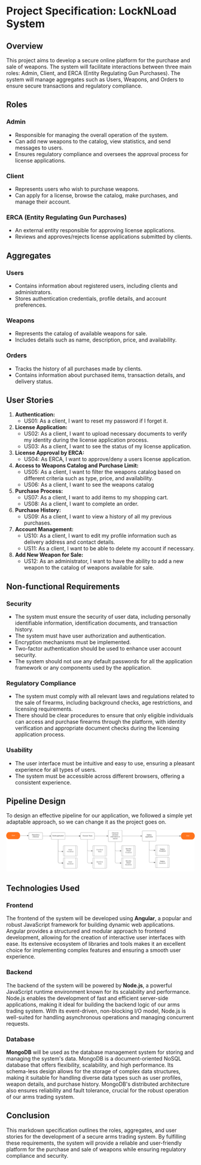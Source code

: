 # Project Specification: LockNLoad System

## Overview

This project aims to develop a secure online platform for the purchase and sale of weapons. The system will facilitate interactions between three main roles: Admin, Client, and ERCA (Entity Regulating Gun Purchases). The system will manage aggregates such as Users, Weapons, and Orders to ensure secure transactions and regulatory compliance.

## Roles

### Admin

- Responsible for managing the overall operation of the system.
- Can add new weapons to the catalog, view statistics, and send messages to users.
- Ensures regulatory compliance and oversees the approval process for license applications.

### Client

- Represents users who wish to purchase weapons.
- Can apply for a license, browse the catalog, make purchases, and manage their account.

### ERCA (Entity Regulating Gun Purchases)

- An external entity responsible for approving license applications.
- Reviews and approves/rejects license applications submitted by clients.

## Aggregates

### Users

- Contains information about registered users, including clients and administrators.
- Stores authentication credentials, profile details, and account preferences.

### Weapons

- Represents the catalog of available weapons for sale.
- Includes details such as name, description, price, and availability.

### Orders

- Tracks the history of all purchases made by clients.
- Contains information about purchased items, transaction details, and delivery status.

## User Stories

1. **Authentication:**
   - US01: As a client, I want to reset my password if I forget it.
1. **License Application:**
   - US02: As a client, I want to upload necessary documents to verify my identity during the license application process.
   - US03: As a client, I want to see the status of my license application.
1. **License Approval by ERCA:**
   - US04: As ERCA, I want to approve/deny a users license application.
1. **Access to Weapons Catalog and Purchase Limit:**
   - US05: As a client, I want to filter the weapons catalog based on different criteria such as type, price, and availability.
   - US06: As a client, I want to see the weapons catalog
1. **Purchase Process:**
   - US07: As a client, I want to add items to my shopping cart.
   - US08: As a client, I want to complete an order.
1. **Purchase History:**
   - US09: As a client, I want to view a history of all my previous purchases.
1. **Account Management:**
   - US10: As a client, I want to edit my profile information such as delivery address and contact details.
   - US11: As a client, I want to be able to delete my account if necessary.
1. **Add New Weapon for Sale:**
   - US12: As an administrator, I want to have the ability to add a new weapon to the catalog of weapons available for sale.

## Non-functional Requirements

### Security
- The system must ensure the security of user data, including personally identifiable information, identification documents, and transaction history.
- The system must have user authorization and authentication.
- Encryption mechanisms must be implemented.
- Two-factor authentication should be used to enhance user account security.
- The system should not use any default passwords for all the application framework or any components used by the application.

### Regulatory Compliance
- The system must comply with all relevant laws and regulations related to the sale of firearms, including background checks, age restrictions, and licensing requirements.
- There should be clear procedures to ensure that only eligible individuals can access and purchase firearms through the platform, with identity verification and appropriate document checks during the licensing application process.
### Usability
- The user interface must be intuitive and easy to use, ensuring a pleasant experience for all types of users.
- The system must be accessible across different browsers, offering a consistent experience.

## Pipeline Design

To design an effective pipeline for our application, we followed a simple yet adaptable approach, so we can change it as the project goes on.

![Apply_License](documentation/Docs/pipeline/pipeline.svg)

## Technologies Used

### Frontend

The frontend of the system will be developed using **Angular**, a popular and robust JavaScript framework for building dynamic web applications. Angular provides a structured and modular approach to frontend development, allowing for the creation of interactive user interfaces with ease. Its extensive ecosystem of libraries and tools makes it an excellent choice for implementing complex features and ensuring a smooth user experience.

### Backend

The backend of the system will be powered by **Node.js**, a powerful JavaScript runtime environment known for its scalability and performance. Node.js enables the development of fast and efficient server-side applications, making it ideal for building the backend logic of our arms trading system. With its event-driven, non-blocking I/O model, Node.js is well-suited for handling asynchronous operations and managing concurrent requests.

### Database

**MongoDB** will be used as the database management system for storing and managing the system's data. MongoDB is a document-oriented NoSQL database that offers flexibility, scalability, and high performance. Its schema-less design allows for the storage of complex data structures, making it suitable for handling diverse data types such as user profiles, weapon details, and purchase history. MongoDB's distributed architecture also ensures reliability and fault tolerance, crucial for the robust operation of our arms trading system.


## Conclusion

This markdown specification outlines the roles, aggregates, and user stories for the development of a secure arms trading system. By fulfilling these requirements, the system will provide a reliable and user-friendly platform for the purchase and sale of weapons while ensuring regulatory compliance and security.